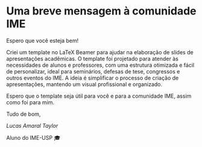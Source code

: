# Uma breve mensagem à comunidade IME

Espero que você esteja bem! 

Criei um template no LaTeX Beamer para ajudar na elaboração de slides de apresentações acadêmicas. O template foi projetado para atender às necessidades de alunos e professores, com uma estrutura otimizada e fácil de personalizar, ideal para seminários, defesas de tese, congressos e outros eventos do IME. A ideia é simplificar o processo de criação de apresentações, mantendo um visual profissional e organizado.

Espero que o template seja útil para você e para a comunidade IME, assim como foi para mim.

Tudo de bom,

*Lucas Amaral Taylor*

Aluno do IME-USP 🎓
